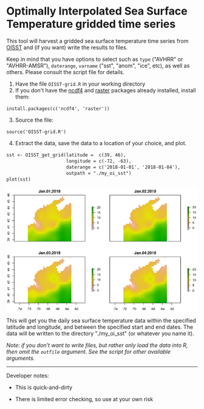 # Optimally Interpolated Sea Surface Temperature gridded time series

This tool will harvest a gridded sea surface temperature time series from [OISST](https://www.ncdc.noaa.gov/oissthttps://www.ncdc.noaa.gov/oisst) and (if you want) write the results to files. 

Keep in mind that you have options to select such as `type` ("AVHRR" or "AVHRR-AMSR"), `daterange`, `varname` ("sst", "anom", "ice", etc), as well as others. Please consult the script file for details.

1) Have the file `OISST-grid.R` in your working directory
2) If you don't have the [ncdf4](https://CRAN.R-project.org/package=ncdf4) and [raster](https://CRAN.R-project.org/package=raster) packages already installed, install them:

```
install.packages(c('ncdf4', 'raster'))
```

3) Source the file:

```
source('OISST-grid.R')
```

4) Extract the data, save the data to a location of your choice, and plot.

```
sst <- OISST_get_grid(latitude =  c(39, 46),
                      longitude = c(-72, -63),
                      daterange = c('2018-01-01', '2018-01-04'),
                      outpath = "./my_oi_sst")
plot(sst)
```
![](OISST-grid.png)

This will get you the daily sea surface temperature data within the specified latitude and longitude, and between the specified start and end dates. 
The data will be written to the directory "./my_oi_sst" (or whatever you name it).

*Note: if you don't want to write files, but rather only load the data into R, then omit the `outfile` argument.  See the script for other available arguments.*

---

Developer notes:

 - This is quick-and-dirty
 
 - There is limited error checking, so use at your own risk
